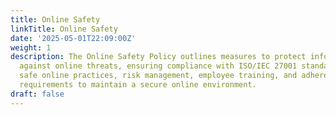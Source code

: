 ```yaml
---
title: Online Safety
linkTitle: Online Safety
date: '2025-05-01T22:09:00Z'
weight: 1
description: The Online Safety Policy outlines measures to protect information assets
  against online threats, ensuring compliance with ISO/IEC 27001 standards. It emphasizes
  safe online practices, risk management, employee training, and adherence to legal
  requirements to maintain a secure online environment.
draft: false
---
```



<!-- Unsupported block type: unsupported -->